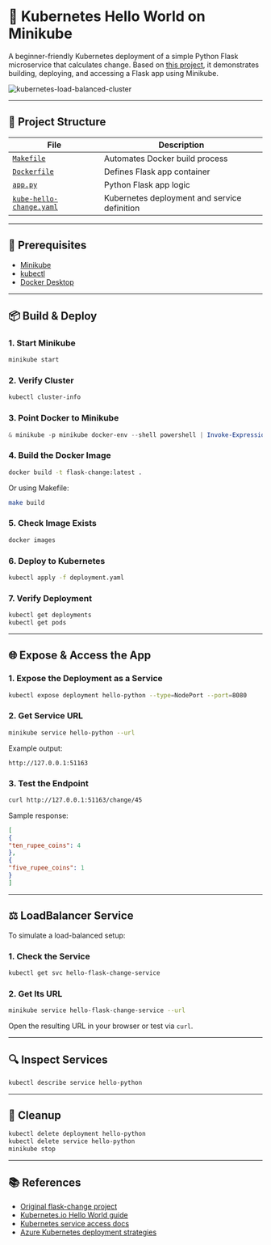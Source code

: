 # 🚀 Kubernetes Hello World on Minikube

A beginner-friendly Kubernetes deployment of a simple Python Flask microservice that calculates change. Based on [this project](https://github.com/noahgift/flask-change-microservice), it demonstrates building, deploying, and accessing a Flask app using Minikube.

![kubernetes-load-balanced-cluster](https://user-images.githubusercontent.com/58792/111511557-3f45a280-8725-11eb-8e4a-5f5ef787796d.png)

---

## 📁 Project Structure

| File | Description |
|------|-------------|
| [`Makefile`](Makefile) | Automates Docker build process |
| [`Dockerfile`](Dockerfile) | Defines Flask app container |
| [`app.py`](app.py) | Python Flask app logic |
| [`kube-hello-change.yaml`](deployment.yaml) | Kubernetes deployment and service definition |

---

## 🔧 Prerequisites

- [Minikube](https://minikube.sigs.k8s.io/docs/start/)
- [kubectl](https://kubernetes.io/docs/tasks/tools/)
- [Docker Desktop](https://www.docker.com/products/docker-desktop)

---

## 📦 Build & Deploy

### 1. Start Minikube

```bash
minikube start
```

### 2. Verify Cluster

```bash
kubectl cluster-info
```

### 3. Point Docker to Minikube

```powershell
& minikube -p minikube docker-env --shell powershell | Invoke-Expression
```

### 4. Build the Docker Image

```bash
docker build -t flask-change:latest .
```

Or using Makefile:

```bash
make build
```

### 5. Check Image Exists

```bash
docker images
```

### 6. Deploy to Kubernetes

```bash
kubectl apply -f deployment.yaml
```

### 7. Verify Deployment

```bash
kubectl get deployments
kubectl get pods
```

---

## 🌐 Expose & Access the App

### 1. Expose the Deployment as a Service

```bash
kubectl expose deployment hello-python --type=NodePort --port=8080
```

### 2. Get Service URL

```bash
minikube service hello-python --url
```

Example output:

```
http://127.0.0.1:51163
```

### 3. Test the Endpoint

```bash
curl http://127.0.0.1:51163/change/45
```

Sample response:

```json
[
{
"ten_rupee_coins": 4
},
{
"five_rupee_coins": 1
}
]
```

---

## ⚖️ LoadBalancer Service

To simulate a load-balanced setup:

### 1. Check the Service

```bash
kubectl get svc hello-flask-change-service
```

### 2. Get Its URL

```bash
minikube service hello-flask-change-service --url
```

Open the resulting URL in your browser or test via `curl`.

---

## 🔍 Inspect Services

```bash
kubectl describe service hello-python
```

---

## 🧹 Cleanup

```bash
kubectl delete deployment hello-python
kubectl delete service hello-python
minikube stop
```

---

## 📚 References

- [Original flask-change project](https://github.com/noahgift/kubernetes-hello-world-python-flask)
- [Kubernetes.io Hello World guide](https://kubernetes.io/blog/2019/07/23/get-started-with-kubernetes-using-python/)
- [Kubernetes service access docs](https://kubernetes.io/docs/tasks/access-application-cluster/service-access-application-cluster/)
- [Azure Kubernetes deployment strategies](https://azure.microsoft.com/en-us/overview/kubernetes-deployment-strategy/)
